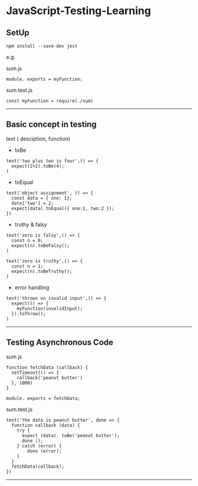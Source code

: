 # JavaScript-Testing-Learning

## SetUp

```
npm install --save-dev jest
```

e.g.

sum.js
```
module. exports = myFunction;
```

sum.test.js
```
const myFunction = require(./sum)
```

---

## Basic concept in testing

text ( desciption, function)

- toBe

```
text('two plus two is four',() => {
  expect(2+2).toBe(4);
)
```

- toEqual

```
test('object assignment', () => {
  const data = { one: 1};
  date['two'] = 2;
  expect(data).toEqual({ one:1, two:2 });
})
```

- truthy & falsy
  
```
text('zero is falsy',() => {
  const n = 0;
  expect(n).toBeFalsy();
)
```

```
text('zero is truthy',() => {
  const n = 1;
  expect(n).toBeTruthy();
)
```

- error handling

```
text('throws on invalid input',() => {
  expect(() => {
    myFunction(invalidInput);
  }).toThrow();
)
```

---

## Testing Asynchronous Code

sum.js

```
function fetchData (callback) {
  setTimeout(() => {
    callback('peanut butter')
  }, 1000)
}

module. exports = fetchData;
```

sum.test.js

```
test('the data is peanut butter', done => {
  function callback (data) {
    try {
      expect (data). toBe('peanut butter');
      done ();
    } catch (error) {
        done (error);
    }
  }
  fetchData(callback);
})
```



---
